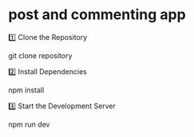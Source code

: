 # post and commenting app

1️⃣ Clone the Repository

git clone repository


2️⃣ Install Dependencies

npm install


3️⃣ Start the Development Server

npm run dev